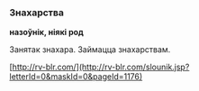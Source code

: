 ### Знахарства
**назоўнік, ніякі род**

Занятак знахара. Займацца знахарствам.

<a rel="author">[http://rv-blr.com/](http://rv-blr.com/slounik.jsp?letterId=0&maskId=0&pageId=1176)</a>
